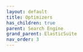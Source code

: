 ```yaml
---
layout: default
title: Optimizers
has_children: true
parent: Search Engine
grand_parent: ElasticSuite
nav_order: 3
---
```

